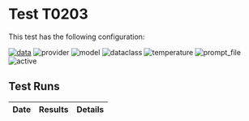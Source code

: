 # Test T0203

This test has the following configuration:

<a href="/humanities_data_benchmark/benchmarks/bibliographic_data"><img src="https://img.shields.io/badge/data-bibliographic_data-lightgrey" alt="data"></a>&nbsp;<img src="https://img.shields.io/badge/provider-genai-green" alt="provider">&nbsp;<img src="https://img.shields.io/badge/model-gemini--2.5--flash--lite-blue" alt="model">&nbsp;<img src="https://img.shields.io/badge/dataclass-Document-purple" alt="dataclass">&nbsp;<img src="https://img.shields.io/badge/temperature-0.0-ffff00" alt="temperature">&nbsp;<img src="https://img.shields.io/badge/prompt_file-prompt.txt-lightgrey" alt="prompt_file">&nbsp;<img src="https://img.shields.io/badge/active-yes-brightgreen" alt="active">


## Test Runs

<script src="https://code.jquery.com/jquery-3.6.0.min.js"></script>
<link rel="stylesheet" href="https://cdn.datatables.net/1.13.6/css/jquery.dataTables.min.css">
<script src="https://cdn.datatables.net/1.13.6/js/jquery.dataTables.min.js"></script><style>
    /* Square styles */
    .test-rectangle {
        display: inline-flex;
        height: 20px;
        border-radius: 3px;
        text-align: center;
        align-items: center;
        justify-content: center;
        font-size: 12px;
        font-weight: regular;
        color: white;
        padding: 0 5px;
        white-space: nowrap;
        overflow: hidden;
        text-overflow: ellipsis;
    }
    .test-square {
        display: inline-flex;
        width: 45px;
        height: 20px;
        border-radius: 3px;
        text-align: center;
        align-items: center;
        justify-content: center;
        font-size: 11px;
        font-weight: bold;
        color: white;
    }
    /* Inner table styles */
    .inner-table {
        width: 100%;
        border-collapse: collapse;
        margin: 0;
        padding: 0;
    }
    .inner-table th, .inner-table td {
        padding: 4px;
        text-align: left;
        border-bottom: 1px solid #ddd;
    }
    .inner-table th {
        background-color: #f2f2f2;
        font-weight: bold;
    }
    
    /* Sortable table styles */
    .sortable-table th[onclick] {
        cursor: pointer;
        user-select: none;
        transition: background-color 0.2s;
    }
    .sortable-table th[onclick]:hover {
        background-color: #e8e8e8;
    }
    
    /* Rules column styles */
    .inner-table td:nth-child(6) {
        max-width: 200px;
        word-wrap: break-word;
        overflow-wrap: break-word;
    }
    
    /* Radar chart container styles */
    #performanceRadar {
        border: 1px solid #ddd;
        border-radius: 8px;
        background-color: #fafafa;
    }
</style>
<table id="data-table" class="display">
  <thead><tr>
    <th>Date</th>
    <th>Results</th>
    <th>Details</th>

  </tr></thead>
  <tbody>

  </tbody>
</table>

<script>
  $(document).ready(function() {
    $('#data-table').DataTable({
      "paging": true,
      "searching": true,
      "ordering": true,
      "info": true,
      "lengthMenu": [[10, 20, -1], [10, 20, "All"]],
    });
  });
</script>
